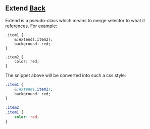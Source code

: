 ## Extend [Back](./../less.md)

Extend is a pseudo-class which means to merge selector to what it references. For example:

```less
.item1 {
    &:extend(.item2);
    background: red;
}

.item2 {
    color: red;
}
```

The snippet above will be converted into such a css style:

```css
.item1 {
    &:extend(.item2);
    background: red;
}

.item2,
.item1 {
    color: red;
}
```
